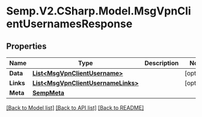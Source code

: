 # Semp.V2.CSharp.Model.MsgVpnClientUsernamesResponse
## Properties

Name | Type | Description | Notes
------------ | ------------- | ------------- | -------------
**Data** | [**List&lt;MsgVpnClientUsername&gt;**](MsgVpnClientUsername.md) |  | [optional] 
**Links** | [**List&lt;MsgVpnClientUsernameLinks&gt;**](MsgVpnClientUsernameLinks.md) |  | [optional] 
**Meta** | [**SempMeta**](SempMeta.md) |  | 

[[Back to Model list]](../README.md#documentation-for-models) [[Back to API list]](../README.md#documentation-for-api-endpoints) [[Back to README]](../README.md)


